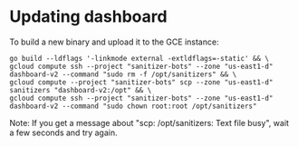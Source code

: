 # Updating dashboard

To build a new binary and upload it to the GCE instance:

```
go build --ldflags '-linkmode external -extldflags=-static' && \
gcloud compute ssh --project "sanitizer-bots" --zone "us-east1-d" dashboard-v2 --command "sudo rm -f /opt/sanitizers" && \
gcloud compute --project "sanitizer-bots" scp --zone "us-east1-d" sanitizers "dashboard-v2:/opt" && \
gcloud compute ssh --project "sanitizer-bots" --zone "us-east1-d" dashboard-v2 --command "sudo chown root:root /opt/sanitizers"
```

Note: If you get a message about "scp: /opt/sanitizers: Text file busy", wait a
few seconds and try again.
